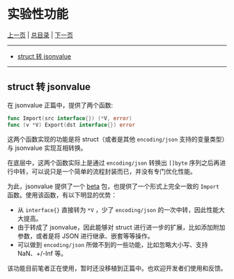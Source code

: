 # 实验性功能

[上一页](./08_conversion.md) | [总目录](./README.md) | [下一页](./10_new_feature.md)

---

- [struct 转 jsonvalue](./09_beta.md#struct-转-jsonvalue)

---

## struct 转 jsonvalue

在 jsonvalue 正篇中，提供了两个函数:

```go
func Import(src interface{}) (*V, error)
func (v *V) Export(dst interface{}) error
```

这两个函数实现的功能是将 struct（或者是其他 `encoding/json` 支持的变量类型）与 jsonvalue 实现互相转换。

在底层中，这两个函数实际上是通过 `encoding/json` 转换出 `[]byte` 序列之后再进行中转，可以说只是一个简单的流程封装而已，并没有专门优化性能。

为此，jsonvalue 提供了一个 [beta](../../beta) 包，也提供了一个形式上完全一致的 `Import` 函数。使用该函数，有以下明显的优势：

- 从 `interface{}` 直接转为 `*V` ，少了 `encoding/json` 的一次中转，因此性能大大提高。
- 由于转成了 jsonvalue，因此能够对 struct 进行进一步的扩展，比如添加附加参数，或者是将 JSON 进行继承、嵌套等等操作。
- 可以做到 `encoding/json` 所做不到的一些功能，比如忽略大小写、支持 NaN、+/-Inf 等。

该功能目前笔者正在使用，暂时还没移植到正篇中。也欢迎开发者们使用和反馈。
